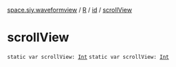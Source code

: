 [space.siy.waveformview](../../index.md) / [R](../index.md) / [id](index.md) / [scrollView](./scroll-view.md)

# scrollView

`static var scrollView: `[`Int`](https://kotlinlang.org/api/latest/jvm/stdlib/kotlin/-int/index.html)
`static var scrollView: `[`Int`](https://kotlinlang.org/api/latest/jvm/stdlib/kotlin/-int/index.html)